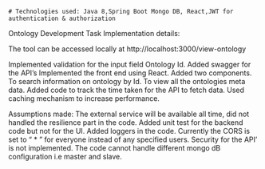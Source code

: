 	# Technologies used: Java 8,Spring Boot Mongo DB, React,JWT for authentication & authorization

Ontology Development Task
Implementation details:
  
  The tool can be accessed locally at http://localhost:3000/view-ontology 
 

  Implemented validation for the input field Ontology Id. 
	Added swagger for the API’s
	Implemented the front end using React.
	Added two components.
	To search information on ontology by Id.
	To view all the ontologies meta data.
	Added code to track the time taken for the API to fetch data.
	Used caching mechanism to increase performance.

Assumptions made:
	The external service will be available all time, did not handled the resilience part in the code.
	Added unit test for the backend code but not for the UI.
	Added loggers in the code.
	Currently the CORS is set to “ * ” for everyone instead of any specified users.
	Security for the API’ is not implemented.
	The code cannot handle different mongo dB configuration i.e master and slave.

 


